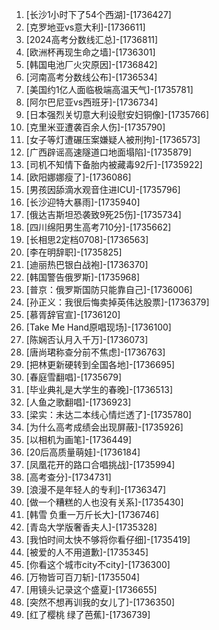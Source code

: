 
1. [长沙1小时下了54个西湖]-[1736427]
1. [克罗地亚vs意大利]-[1736611]
1. [2024高考分数线汇总]-[1736811]
1. [欧洲杯再现生命之墙]-[1736301]
1. [韩国电池厂火灾原因]-[1736842]
1. [河南高考分数线公布]-[1736534]
1. [美国约1亿人面临极端高温天气]-[1735781]
1. [阿尔巴尼亚vs西班牙]-[1736734]
1. [日本强烈关切意大利设慰安妇铜像]-[1735766]
1. [克里米亚遭袭百余人伤]-[1735790]
1. [女子等灯遭碾压案嫌疑人被刑拘]-[1736573]
1. [广西辟谣高速隧道口地面塌陷]-[1735879]
1. [司机不知情下备胎内被藏毒92斤]-[1735922]
1. [欧阳娜娜瘦了]-[1736086]
1. [男孩因舔滴水观音住进ICU]-[1735796]
1. [长沙迎特大暴雨]-[1735940]
1. [俄达吉斯坦恐袭致9死25伤]-[1735734]
1. [四川绵阳男生高考710分]-[1735662]
1. [长相思2定档0708]-[1736563]
1. [李在明辞职]-[1735825]
1. [迪丽热巴银白战袍]-[1736370]
1. [韩国警告俄罗斯]-[1735968]
1. [普京：俄罗斯国防只能靠自己]-[1736006]
1. [孙正义：我很后悔卖掉英伟达股票]-[1736379]
1. [慕胥辞官宣]-[1736120]
1. [Take Me Hand原唱现场]-[1736100]
1. [陈娴否认月入千万]-[1736073]
1. [唐尚珺称查分前不焦虑]-[1736763]
1. [把林更新硬转到全国各地]-[1736695]
1. [春庭雪翻唱]-[1735679]
1. [毕业典礼是大学生的春晚]-[1736513]
1. [人鱼之歌翻唱]-[1736923]
1. [梁实：未达二本线心情烂透了]-[1735780]
1. [为什么高考成绩会出现屏蔽]-[1735926]
1. [以相机为画笔]-[1736449]
1. [20后高质量萌娃]-[1736184]
1. [凤凰花开的路口合唱挑战]-[1735994]
1. [高考查分]-[1734731]
1. [浪漫不是年轻人的专利]-[1736347]
1. [做一个糟糕的人也没有关系]-[1735430]
1. [韩雪 负重一万斤长大]-[1736746]
1. [青岛大学版奢香夫人]-[1735328]
1. [我怕时间太快不够将你看仔细]-[1735419]
1. [被爱的人不用道歉]-[1735345]
1. [你看这个城市city不city]-[1736300]
1. [万物皆可百刀斩]-[1735504]
1. [用镜头记录这个盛夏]-[1736655]
1. [突然不想再训我的女儿了]-[1736350]
1. [红了樱桃 绿了芭蕉]-[1736739]